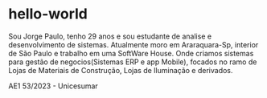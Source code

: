 # hello-world

Sou Jorge Paulo, tenho 29 anos e sou estudante de analise e desenvolvimento de sistemas.
Atualmente moro em Araraquara-Sp, interior de São Paulo e trabalho em uma SoftWare House. Onde criamos sistemas para gestão de negocios(Sistemas ERP e app Mobile),
focados no ramo de Lojas de Materiais de Construção, Lojas de Iluminação e derivados.

AE1 53/2023 - Unicesumar
